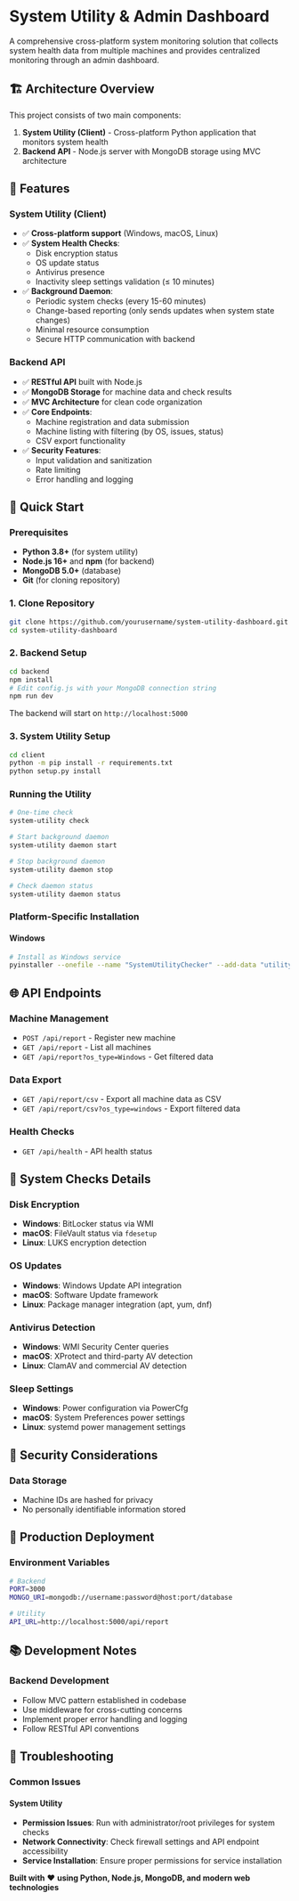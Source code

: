 # System Utility & Admin Dashboard

A comprehensive cross-platform system monitoring solution that collects system health data from multiple machines and provides centralized monitoring through an admin dashboard.

## 🏗️ Architecture Overview

This project consists of two main components:

1. **System Utility (Client)** - Cross-platform Python application that monitors system health
2. **Backend API** - Node.js server with MongoDB storage using MVC architecture

## 🎯 Features

### System Utility (Client)
- ✅ **Cross-platform support** (Windows, macOS, Linux)
- ✅ **System Health Checks**:
  - Disk encryption status
  - OS update status
  - Antivirus presence
  - Inactivity sleep settings validation (≤ 10 minutes)
- ✅ **Background Daemon**:
  - Periodic system checks (every 15-60 minutes)
  - Change-based reporting (only sends updates when system state changes)
  - Minimal resource consumption
  - Secure HTTP communication with backend

### Backend API
- ✅ **RESTful API** built with Node.js
- ✅ **MongoDB Storage** for machine data and check results
- ✅ **MVC Architecture** for clean code organization
- ✅ **Core Endpoints**:
  - Machine registration and data submission
  - Machine listing with filtering (by OS, issues, status)
  - CSV export functionality
- ✅ **Security Features**:
  - Input validation and sanitization
  - Rate limiting
  - Error handling and logging

## 🚀 Quick Start

### Prerequisites
- **Python 3.8+** (for system utility)
- **Node.js 16+** and **npm** (for backend)
- **MongoDB 5.0+** (database)
- **Git** (for cloning repository)

### 1. Clone Repository
```bash
git clone https://github.com/yourusername/system-utility-dashboard.git
cd system-utility-dashboard
```

### 2. Backend Setup
```bash
cd backend
npm install
# Edit config.js with your MongoDB connection string
npm run dev
```

The backend will start on `http://localhost:5000`

### 3. System Utility Setup
```bash
cd client
python -m pip install -r requirements.txt
python setup.py install
```

### Running the Utility
```bash
# One-time check
system-utility check

# Start background daemon
system-utility daemon start

# Stop background daemon
system-utility daemon stop

# Check daemon status
system-utility daemon status
```

### Platform-Specific Installation

#### Windows
```bash
# Install as Windows service
pyinstaller --onefile --name "SystemUtilityChecker" --add-data "utility/.env;." .\utility\main.py
```

## 🌐 API Endpoints

### Machine Management
- `POST /api/report` - Register new machine
- `GET /api/report` - List all machines
- `GET /api/report?os_type=Windows` - Get filtered data

### Data Export
- `GET /api/report/csv` - Export all machine data as CSV
- `GET /api/report/csv?os_type=windows` - Export filtered data

### Health Checks
- `GET /api/health` - API health status

## 🧪 System Checks Details

### Disk Encryption
- **Windows**: BitLocker status via WMI
- **macOS**: FileVault status via `fdesetup`
- **Linux**: LUKS encryption detection

### OS Updates
- **Windows**: Windows Update API integration
- **macOS**: Software Update framework
- **Linux**: Package manager integration (apt, yum, dnf)

### Antivirus Detection
- **Windows**: WMI Security Center queries
- **macOS**: XProtect and third-party AV detection
- **Linux**: ClamAV and commercial AV detection

### Sleep Settings
- **Windows**: Power configuration via PowerCfg
- **macOS**: System Preferences power settings
- **Linux**: systemd power management settings

## 🔐 Security Considerations

### Data Storage
- Machine IDs are hashed for privacy
- No personally identifiable information stored

## 🚀 Production Deployment

### Environment Variables
```bash
# Backend
PORT=3000
MONGO_URI=mongodb://username:password@host:port/database

# Utility
API_URL=http://localhost:5000/api/report
```

## 📚 Development Notes

### Backend Development
- Follow MVC pattern established in codebase
- Use middleware for cross-cutting concerns
- Implement proper error handling and logging
- Follow RESTful API conventions

## 🐛 Troubleshooting

### Common Issues

#### System Utility
- **Permission Issues**: Run with administrator/root privileges for system checks
- **Network Connectivity**: Check firewall settings and API endpoint accessibility
- **Service Installation**: Ensure proper permissions for service installation

**Built with** ❤️ **using Python, Node.js, MongoDB, and modern web technologies**

